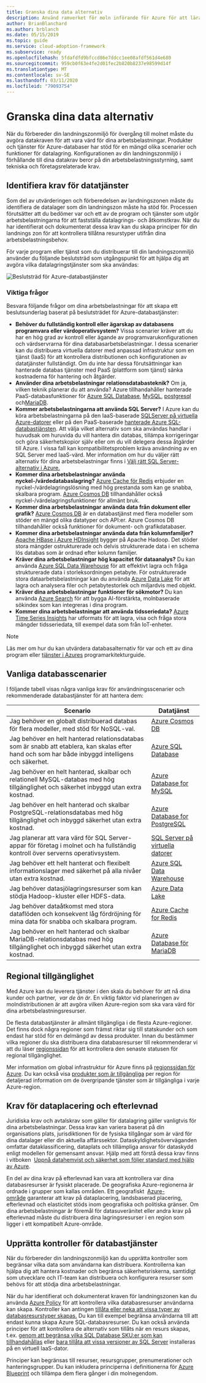 ```yaml
---
title: Granska dina data alternativ
description: Använd ramverket för moln införande för Azure för att lära dig hur du avgör vilka data som krävs för att vara värd för dina arbets belastningar.
author: BrianBlanchard
ms.author: brblanch
ms.date: 05/15/2019
ms.topic: guide
ms.service: cloud-adoption-framework
ms.subservice: ready
ms.openlocfilehash: 5fdafdfd9bfccd86e7ddcc1ee08afdf561d4e680
ms.sourcegitcommit: 959cb0f63e4fe2d01fec2b820b8237e98599d14f
ms.translationtype: MT
ms.contentlocale: sv-SE
ms.lasthandoff: 03/11/2020
ms.locfileid: "79093754"
---
```

<!-- cSpell:ignore HDFS -->

# <a name="review-your-data-options"></a>Granska dina data alternativ

När du förbereder din landningszonmiljö för övergång till molnet måste du avgöra datakraven för att vara värd för dina arbetsbelastningar. Produkter och tjänster för Azure-databaser har stöd för en mängd olika scenarier och funktioner för datalagring. Konfigurationen av din landningszonmiljö i förhållande till dina datakrav beror på din arbetsbelastningsstyrning, samt tekniska och företagsrelaterade krav.

## <a name="identify-data-services-requirements"></a>Identifiera krav för datatjänster

Som del av utvärderingen och förberedelsen av landningszonen måste du identifiera de datalager som din landningszon måste ha stöd för. Processen förutsätter att du bedömer var och ett av de program och tjänster som utgör arbetsbelastningarna för att fastställa datalagrings- och åtkomstkrav. När du har identifierat och dokumenterat dessa krav kan du skapa principer för din landnings zon för att kontrollera tillåtna resurstyper utifrån dina arbetsbelastningsbehov.

För varje program eller tjänst som du distribuerar till din landningszonmiljö använder du följande beslutsträd som utgångspunkt för att hjälpa dig att avgöra vilka datalagringstjänster som ska användas:

![Beslutsträd för Azure-databastjänster](../../_images/ready/data-decision-tree.png)

### <a name="key-questions"></a>Viktiga frågor

Besvara följande frågor om dina arbetsbelastningar för att skapa ett beslutsunderlag baserat på beslutsträdet för Azure-databastjänster:

- **Behöver du fullständig kontroll eller ägarskap av databasens programvara eller värdoperativsystem?** Vissa scenarier kräver att du har en hög grad av kontroll eller ägande av programvarukonfigurationen och värdservrarna för dina databasarbetsbelastningar. I dessa scenarier kan du distribuera virtuella datorer med anpassad infrastruktur som en tjänst (IaaS) för att kontrollera distributionen och konfigurationen av datatjänster fullständigt. Om du inte har dessa förutsättningar kan hanterade databas tjänster med PaaS (plattform som tjänst) sänka kostnaderna för hantering och åtgärder.
- **Använder dina arbetsbelastningar relationsdatabasteknik?** Om ja, vilken teknik planerar du att använda? Azure tillhandahåller hanterade PaaS-databasfunktioner för [Azure SQL Database](https://docs.microsoft.com/azure/sql-database/sql-database-technical-overview), [MySQL](https://docs.microsoft.com/azure/mysql/overview), [postgresql](https://docs.microsoft.com/azure/postgresql/overview) och[MariaDB](https://docs.microsoft.com/azure/mariadb/overview).
- **Kommer arbetsbelastningarna att använda SQL Server?** I Azure kan du köra arbetsbelastningarna på den IaaS-baserade [SQLServer på virtuella Azure-datorer](https://azure.microsoft.com/services/virtual-machines/sql-server) eller på den PaaS-baserade [ hanterade Azure SQL-databastjänsten](https://docs.microsoft.com/azure/sql-database/sql-database-technical-overview). Att välja vilket alternativ som ska användas handlar i huvudsak om huruvida du vill hantera din databas, tillämpa korrigeringar och göra säkerhetskopior själv eller om du vill delegera dessa åtgärder till Azure. I vissa fall kan kompatibilitetsproblem kräva användning av en SQL Server med IaaS-värd. Mer information om hur du väljer rätt alternativ för dina arbetsbelastningar finns i [Välj rätt SQL Server-alternativ i Azure.](https://docs.microsoft.com/azure/sql-database/sql-database-paas-vs-sql-server-iaas)
- **Kommer dina arbetsbelastningar använda nyckel-/värdedatabaslagring?** [Azure Cache för Redis](https://docs.microsoft.com/azure/azure-cache-for-redis/cache-overview) erbjuder en nyckel-/värdelagringslösning med hög prestanda som kan ge snabba, skalbara program. [Azure Cosmos DB](https://docs.microsoft.com/azure/cosmos-db/introduction) tillhandahåller också nyckel-/värdelagringsfunktioner för allmänt bruk.
- **Kommer dina arbetsbelastningar använda data från dokument eller grafik?** [Azure Cosmos DB](https://docs.microsoft.com/azure/cosmos-db/introduction) är en databastjänst med flera modeller som stöder en mängd olika datatyper och API:er. Azure Cosmos DB tillhandahåller också funktioner för dokument- och grafikdatabaser.
- **Kommer dina arbetsbelastningar använda data från kolumnfamiljer?** [Apache HBase i Azure HDInsight](https://docs.microsoft.com/azure/hdinsight/hbase/apache-hbase-overview) bygger på Apache Hadoop. Det stöder stora mängder ostrukturerade och delvis strukturerade data i en schema lös databas som är ordnad efter kolumn familjer.
- **Kräver dina arbetsbelastningar hög kapacitet för dataanalys?** Du kan använda [Azure SQL Data Warehouse](https://docs.microsoft.com/azure/sql-data-warehouse/sql-data-warehouse-overview-what-is) för att effektivt lagra och fråga strukturerade data i storleksordningen petabyte. För ostrukturerade stora dataarbetsbelastningar kan du använda [Azure Data Lake](https://azure.microsoft.com/solutions/data-lake) för att lagra och analysera filer och petabytestorlek och miljardvis med objekt.
- **Kräver dina arbetsbelastningar funktioner för sökmotor?** Du kan använda [Azure Search](https://docs.microsoft.com/azure/search/search-what-is-azure-search) för att bygga AI-förstärkta, molnbaserade sökindex som kan integreras i dina program.
- **Kommer dina arbetsbelastningar att använda tidsseriedata?** [Azure Time Series Insights](https://docs.microsoft.com/azure/time-series-insights/time-series-insights-overview) har utformats för att lagra, visa och fråga stora mängder tidsseriedata, till exempel data som från IoT-enheter.

> [!NOTE]
> Läs mer om hur du kan utvärdera databasalternativ för var och ett av dina program eller [tjänster i Azures](https://docs.microsoft.com/azure/architecture/guide/technology-choices/data-store-comparison) programarkitekturguide.

## <a name="common-database-scenarios"></a>Vanliga databasscenarier

I följande tabell visas några vanliga krav för användningsscenarier och rekommenderade databastjänster för att hantera dem:

| **Scenario**                                                                                                                            | **Datatjänst**                                                                                                                                  |
|-----------------------------------------------------------------------------------------------------------------------------------------|---------------------------------------------------------------------------------------------------------------------------------------------------|
| Jag behöver en globalt distribuerad databas för flera modeller, med stöd för NoSQL-val.                                                     | [Azure Cosmos DB](https://docs.microsoft.com/azure/cosmos-db/introduction)                                                                        |
| Jag behöver en helt hanterad relationsdatabas som är snabb att etablera, kan skalas efter hand och som har både inbyggd intelligens och säkerhet. | [Azure SQL Database](https://docs.microsoft.com/azure/sql-database/sql-database-technical-overview)                                               |
| Jag behöver en helt hanterad, skalbar och relationell MySQL-databas med hög tillgänglighet och säkerhet inbyggd utan extra kostnad.           | [Azure Database for MySQL](https://docs.microsoft.com/azure/mysql/overview)                                                                       |
| Jag behöver en helt hanterad och skalbar PostgreSQL-relationsdatabas med hög tillgänglighet och inbyggd säkerhet utan extra kostnad.      | [Azure Database for PostgreSQL](https://docs.microsoft.com/azure/postgresql/overview)                                                             |
| Jag planerar att vara värd för SQL Server-appar för företag i molnet och ha fullständig kontroll över serverns operativsystem.                                        | [SQL Server på virtuella datorer](https://docs.microsoft.com/azure/virtual-machines/windows/sql/virtual-machines-windows-sql-server-iaas-overview) |
| Jag behöver ett helt hanterat och flexibelt informationslager med säkerhet på alla nivåer utan extra kostnad.                               | [Azure SQL Data Warehouse](https://docs.microsoft.com/azure/sql-data-warehouse/sql-data-warehouse-overview-what-is)                               |
| Jag behöver datasjölagringsresurser som kan stödja Hadoop-kluster eller HDFS-data.                                         | [Azure Data Lake](https://azure.microsoft.com/solutions/data-lake)                                                                                |
| Jag behöver dataåtkomst med stora dataflöden och konsekvent låg fördröjning för mina data för snabba och skalbara program.                           | [Azure Cache for Redis](https://docs.microsoft.com/azure/azure-cache-for-redis/cache-overview)                                                    |
| Jag behöver en helt hanterad och skalbar MariaDB-relationsdatabas med hög tillgänglighet och inbyggd säkerhet utan extra kostnad.         | [Azure Database för MariaDB](https://docs.microsoft.com/azure/mariadb/overview)                                                                   |

## <a name="regional-availability"></a>Regional tillgänglighet

Med Azure kan du leverera tjänster i den skala du behöver för att nå dina kunder och partner,  _var de än är_. En viktig faktor vid planeringen av molndistributionen är att avgöra vilken Azure-region som ska vara värd för dina arbetsbelastningsresurser.

De flesta databastjänster är allmänt tillgängliga i de flesta Azure-regioner. Det finns dock några regioner som främst riktar sig till statskunder och som endast har stöd för en delmängd av dessa produkter. Innan du bestämmer vilka regioner du ska distribuera dina databasresurser till rekommenderar vi att du läser [regionssidan](https://azure.microsoft.com/global-infrastructure/services/?regions=all&products=data-factory,sql-server-stretch-database,redis-cache,database-migration,sql-data-warehouse,postgresql,mariadb,cosmos-db,mysql,sql-database) för att kontrollera den senaste statusen för regional tillgänglighet.

Mer information om global infrastruktur för Azure finns på [regionssidan för Azure](https://azure.microsoft.com/global-infrastructure/regions). Du kan också visa [produkter som är tillgängliga](https://azure.microsoft.com/global-infrastructure/services/?regions=all&products=all) per region för detaljerad information om de övergripande tjänster som är tillgängliga i varje Azure-region.

## <a name="data-residency-and-compliance-requirements"></a>Krav för dataplacering och efterlevnad

Juridiska krav och avtalskrav som gäller för datalagring gäller vanligtvis för dina arbetsbelastningar. Dessa krav kan variera baserat på din organisations plats, jurisdiktionen för de fysiska tillgångar som är värd för dina datalager eller din aktuella affärssektor. Dataskyldighetsöverväganden omfattar dataklassificering, dataplats och tillämpliga ansvar för dataskydd enligt modellen för gemensamt ansvar. Hjälp med att förstå dessa krav finns i vitboken  [Uppnå datahemvist och säkerhet som följer standard med hjälp av Azure](https://azure.microsoft.com/resources/achieving-compliant-data-residency-and-security-with-azure).

En del av dina krav på efterlevnad kan vara att kontrollera var dina databasresurser är fysiskt placerade. De geografiska Azure-regionerna är ordnade i grupper som kallas områden. Ett geografiskt  [Azure-område](https://azure.microsoft.com/global-infrastructure/geographies) garanterar att krav på dataplacering, landsbaserad placering, efterlevnad och elasticitet stöds inom geografiska och politiska gränser. Om dina arbetsbelastningar är föremål för datasuveränitet eller andra krav på efterlevnad måste du distribuera dina lagringsresurser i en region som ligger i ett kompatibelt Azure-område.

## <a name="establish-controls-for-database-services"></a>Upprätta kontroller för databastjänster

När du förbereder din landningszonmiljö kan du upprätta kontroller som begränsar vilka data som användarna kan distribuera. Kontrollerna kan hjälpa dig att hantera kostnader och begränsa säkerhetsriskerna, samtidigt som utvecklare och IT-team kan distribuera och konfigurera resurser som behövs för att stödja dina arbetsbelastningar.

När du har identifierat och dokumenterat kraven för landningszonen kan du använda [Azure Policy](https://docs.microsoft.com/azure/governance/policy/overview) för att kontrollera vilka databasresurser användarna kan skapa. Kontroller kan antingen [tillåta eller neka att vissa typer av databasresurstyper skapas.](https://docs.microsoft.com/azure/governance/policy/samples/allowed-resource-types) Du kan till exempel begränsa användarna till att endast kunna skapa Azure SQL-databasresurser. Du kan också använda principer för att kontrollera de alternativ som tillåts när en resurs skapas, t.ex. [genom att begränsa vilka SQL Database SKU:er som kan tillhandahållas](https://docs.microsoft.com/azure/governance/policy/samples/allowed-sql-db-skus) eller [bara tillåta att vissa versioner av SQL Server](https://docs.microsoft.com/azure/governance/policy/samples/require-sql-12) installeras på en virtuell IaaS-dator.

Principer kan begränsas till resurser, resursgrupper, prenumerationer och hanteringsgrupper. Du kan inkludera principerna i definitionerna för [Azure Blueprint](https://docs.microsoft.com/azure/governance/blueprints/overview) och tillämpa dem flera gånger i din molnegendom.
